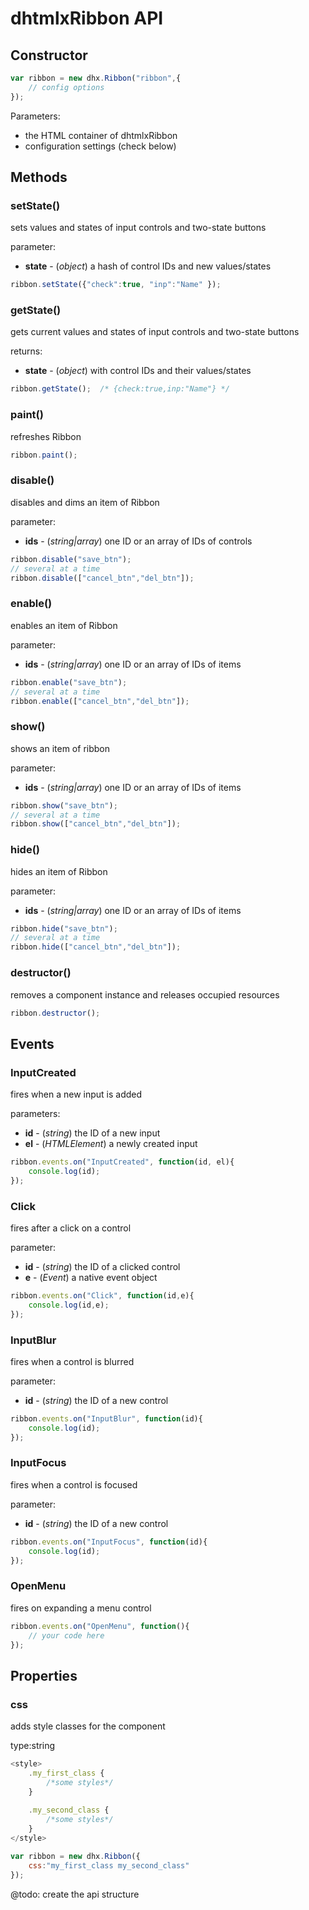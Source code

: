 dhtmlxRibbon API
================

## Constructor

~~~js
var ribbon = new dhx.Ribbon("ribbon",{
    // config options
});
~~~

Parameters:

- the HTML container of dhtmlxRibbon
- configuration settings (check below)

## Methods

### setState()

sets values and states of input controls and two-state buttons

parameter:

- **state** - (*object*)  a hash of control IDs and new values/states

~~~js
ribbon.setState({"check":true, "inp":"Name" });
~~~

### getState()

gets current values and states of input controls and two-state buttons

returns:

- **state** - (*object*) with control IDs and their values/states 

~~~js
ribbon.getState();  /* {check:true,inp:"Name"} */
~~~

### paint()

refreshes Ribbon

~~~js
ribbon.paint();
~~~

### disable()

disables and dims an item of Ribbon

parameter:

- **ids** -  (*string|array*)    one ID or an array of IDs of controls

~~~js
ribbon.disable("save_btn");
// several at a time
ribbon.disable(["cancel_btn","del_btn"]);
~~~
	
### enable()

enables an item of Ribbon

parameter:

- **ids** -  (*string|array*)    one ID or an array of IDs of items

~~~js
ribbon.enable("save_btn");
// several at a time
ribbon.enable(["cancel_btn","del_btn"]);
~~~

### show()

shows an item of ribbon

parameter:

- **ids** -  (*string|array*)   one ID or an array of IDs of items

~~~js
ribbon.show("save_btn");
// several at a time
ribbon.show(["cancel_btn","del_btn"]);
~~~
	
### hide()

hides an item of Ribbon

parameter:

- **ids** -  (*string|array*)  one ID or an array of IDs of items

~~~js
ribbon.hide("save_btn");
// several at a time
ribbon.hide(["cancel_btn","del_btn"]);
~~~

### destructor()

removes a component instance and releases occupied resources

~~~js
ribbon.destructor();
~~~

## Events

### InputCreated

fires when a new input is added 

parameters:

- **id** - (*string*) the ID of a new input
- **el** -	(*HTMLElement*)	a newly created input

~~~js
ribbon.events.on("InputCreated", function(id, el){
	console.log(id);
});
~~~

### Click

fires after a click on a control

parameter:

- **id** - (*string*) the ID of a clicked control
- **e** - (*Event*) a native event object

~~~js
ribbon.events.on("Click", function(id,e){
	console.log(id,e);
});
~~~

### InputBlur

fires when a control is blurred

parameter:

- **id** - (*string*) the ID of a new control

~~~js
ribbon.events.on("InputBlur", function(id){
	console.log(id);
});
~~~


### InputFocus

fires when a control is focused

parameter:

- **id** - (*string*) the ID of a new control

~~~js
ribbon.events.on("InputFocus", function(id){
	console.log(id);
});
~~~


### OpenMenu

fires on expanding a menu control 

~~~js
ribbon.events.on("OpenMenu", function(){
	// your code here
});
~~~


Properties
-----------------

### css

adds style classes for the component

type:string

~~~js
<style>
    .my_first_class {
        /*some styles*/
    }
 
    .my_second_class {
        /*some styles*/
    }
</style>

var ribbon = new dhx.Ribbon({
    css:"my_first_class my_second_class"
});
~~~



@todo:
create the api structure
